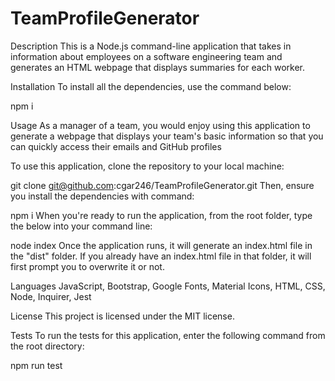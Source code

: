 # TeamProfileGenerator 
Description
This is a Node.js command-line application that takes in information about employees on a software engineering team and generates an HTML webpage that displays summaries for each worker.

Installation
To install all the dependencies, use the command below:

npm i

Usage
As a manager of a team, you would enjoy using this application to generate a webpage that displays your team's basic information so that you can quickly access their emails and GitHub profiles

To use this application, clone the repository to your local machine:

git clone git@github.com:cgar246/TeamProfileGenerator.git
Then, ensure you install the dependencies with command:

npm i
When you're ready to run the application, from the root folder, type the below into your command line:

node index
Once the application runs, it will generate an index.html file in the "dist" folder. If you already have an index.html file in that folder, it will first prompt you to overwrite it or not.

Languages
JavaScript, Bootstrap, Google Fonts, Material Icons, HTML, CSS, Node, Inquirer, Jest

License
This project is licensed under the MIT license.

Tests
To run the tests for this application, enter the following command from the root directory:

npm run test
